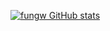 [![fungw GitHub stats](https://github-readme-stats.vercel.app/api?username=anuraghazra&count_private=true&show_icons=true&theme=shades-of-purple)](https://github.com/anuraghazra/github-readme-stats)
